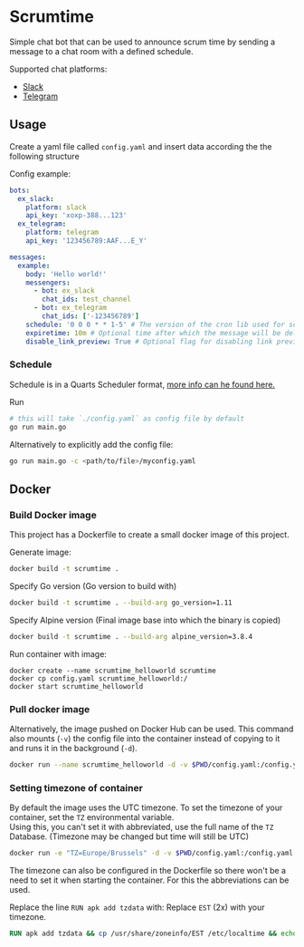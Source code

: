 # Scrumtime

Simple chat bot that can be used to announce scrum time by sending a message to a chat room with a defined schedule.

Supported chat platforms:
 - [Slack](https://slack.com/)
 - [Telegram](https://telegram.org/)

## Usage

Create a yaml file called `config.yaml` and insert data according the the following structure

Config example:

```yaml
bots:
  ex_slack:
    platform: slack
    api_key: 'xoxp-388...123'
  ex_telegram:
    platform: telegram
    api_key: '123456789:AAF...E_Y'

messages:
  example:
    body: 'Hello world!'
    messengers:
      - bot: ex_slack
        chat_ids: test_channel
      - bot: ex_telegram
        chat_ids: ['-123456789']
    schedule: '0 0 0 * * 1-5' # The version of the cron lib used for scheduling uses the Quartz format (first field represents seconds)
    expiretime: 10m # Optional time after which the message will be deleted. Format: https://golang.org/src/time/format.go?s=40541:40587#L1364
    disable_link_preview: True # Optional flag for disabling link preview when sending url's
```

### Schedule
Schedule is in a Quarts Scheduler format, [more info can he found here.](http://www.quartz-scheduler.org/documentation/quartz-2.3.0/tutorials/crontrigger.html)

Run
```sh
# this will take `./config.yaml` as config file by default
go run main.go
```

Alternatively to explicitly add the config file:
```sh
go run main.go -c <path/to/file>/myconfig.yaml
```

## Docker
### Build Docker image

This project has a Dockerfile to create a small docker image of this project.

Generate image:
```sh
docker build -t scrumtime .
```

Specify Go version (Go version to build with)
```sh
docker build -t scrumtime . --build-arg go_version=1.11
```

Specify Alpine version (Final image base into which the binary is copied)
```sh
docker build -t scrumtime . --build-arg alpine_version=3.8.4
```


Run container with image:
```
docker create --name scrumtime_helloworld scrumtime
docker cp config.yaml scrumtime_helloworld:/
docker start scrumtime_helloworld
```

### Pull docker image

Alternatively, the image pushed on Docker Hub can be used.
This command also mounts (`-v`) the config file into the container instead of copying to it  
and runs it in the background (`-d`).

```sh
docker run --name scrumtime_helloworld -d -v $PWD/config.yaml:/config.yaml chrisvdg/scrumtime # Or with version tag: chrisvdg/scrumtime:0.0.1
```

### Setting timezone of container

By default the image uses the UTC timezone. To set the timezone of your container, set the `TZ` environmental variable.  
Using this, you can't set it with abbreviated, use the full name of the `TZ` Database. (Timezone may be changed but time will still be UTC)

```sh
docker run -e "TZ=Europe/Brussels" -d -v $PWD/config.yaml:/config.yaml chrisvdg/scrumtime
```

The timezone can also be configured in the Dockerfile so there won't be a need to set it when starting the container. For this the abbreviations can be used.

Replace the line `RUN apk add tzdata` with:
Replace `EST` (2x) with your timezone.
```Dockerfile
RUN apk add tzdata && cp /usr/share/zoneinfo/EST /etc/localtime && echo "EST" >  /etc/timezone && apk del tzdata
```
